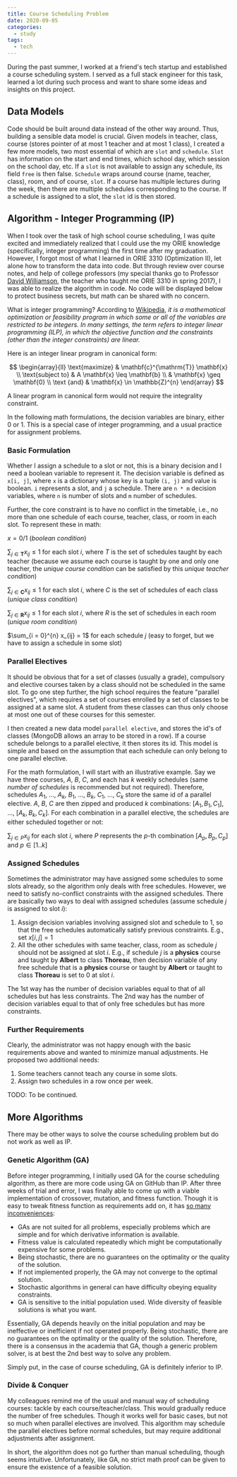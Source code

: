 ```yaml
---
title: Course Scheduling Problem
date: 2020-09-05
categories:
  - study
tags:
  - tech
---
```


During the past summer, I worked at a friend's tech startup and established a course scheduling system. I served as a full stack engineer for this task, learned a lot during such process and want to share some ideas and insights on this project.

<!-- more -->

## Data Models

Code should be built around data instead of the other way around. Thus, building a sensible data model is crucial. Given models in teacher, class, course (stores pointer of at most 1 teacher and at most 1 class), I created a few more models, two most essential of which are `slot` and `schedule`. `Slot` has information on the start and end times, which school day, which session on the school day, etc. If a `slot` is not available to assign any schedule, its field `free` is then false. `Schedule` wraps around course (name, teacher, class), room, and of course, `slot`. If a course has multiple lectures during the week, then there are multiple schedules corresponding to the course. If a schedule is assigned to a slot, the `slot` id is then stored.

## Algorithm - Integer Programming (IP)

When I took over the task of high school course scheduling, I was quite excited and immediately realized that I could use the my ORIE knowledge (specifically, integer programming) the first time after my graduation. However, I forgot most of what I learned in ORIE 3310 (Optimization II), let alone how to transform the data into code. But through review over course notes, and help of college professors (my special thanks go to Professor [David Williamson](http://www.davidpwilliamson.net/work), the teacher who taught me ORIE 3310 in spring 2017), I was able to realize the algorithm in code. No code will be displayed below to protect business secrets, but math can be shared with no concern.

What is integer programming? According to [Wikipedia](https://en.wikipedia.org/wiki/Integer_programming), _it is a mathematical optimization or feasibility program in which some or all of the variables are restricted to be integers. In many settings, the term refers to integer linear programming (ILP), in which the objective function and the constraints (other than the integer constraints) are linear._

Here is an integer linear program in canonical form:

$$
\begin{array}{ll}
\text{maximize} & \mathbf{c}^{\mathrm{T}} \mathbf{x} \\
\text{subject to} & A \mathbf{x} \leq \mathbf{b} \\
& \mathbf{x} \geq \mathbf{0} \\
\text {and} & \mathbf{x} \in \mathbb{Z}^{n}
\end{array}
$$

A linear program in canonical form would not require the integrality constraint.

In the following math formulations, the decision variables are binary, either 0 or 1. This is a special case of integer programming, and a usual practice for assignment problems.

### Basic Formulation

Whether I assign a schedule to a slot or not, this is a binary decision and I need a boolean variable to represent it. The decision variable is defined as `x[i, j]`, where `x` is a dictionary whose key is a tuple `(i, j)` and value is boolean. `i` represents a slot, and `j` a schedule. There are `n * m` decision variables, where `n` is number of slots and `m` number of schedules.

Further, the core constraint is to have no conflict in the timetable, i.e., no more than one schedule of each course, teacher, class, or room in each slot. To represent these in math:

$x = 0/1$ (_boolean condition_)

$\sum_{j \in \mathbf{T}} x_{ij} \le 1$ for each slot $i$, where $T$ is the set of schedules taught by each teacher (because we assume each course is taught by one and only one teacher, the _unique course condition_ can be satisfied by this _unique teacher condition_)

$\sum_{j \in \mathbf{C}} x_{ij} \le 1$ for each slot $i$, where $C$ is the set of schedules of each class (_unique class condition_)

$\sum_{j \in \mathbf{R}} x_{ij} \le 1$ for each slot $i$, where $R$ is the set of schedules in each room (_unique room condition_)

$\sum_{i = 0}^{n} x_{ij} = 1$ for each schedule $j$ (easy to forget, but we have to assign a schedule in some slot)

### Parallel Electives

It should be obvious that for a set of classes (usually a grade), compulsory and elective courses taken by a class should not be scheduled in the same slot. To go one step further, the high school requires the feature "parallel electives", which requires a set of courses enrolled by a set of classes to be assigned at a same slot. A student from these classes can thus only choose at most one out of these courses for this semester.

I then created a new data model `parallel elective`, and stores the id's of classes (MongoDB allows an array to be stored in a row). If a course schedule belongs to a parallel elective, it then stores its id. This model is simple and based on the assumption that each schedule can only belong to one parallel elective.

For the math formulation, I will start with an illustrative example. Say we have three courses, $A$, $B$, $C$, and each has $k$ weekly schedules (same _number of schedules_ is recommended but not required). Therefore, schedules $A_1$, ..., $A_k$, $B_1$, ..., $B_k$, $C_1$, ..., $C_k$ store the same id of a parallel elective. $A$, $B$, $C$ are then zipped and produced $k$ combinations: $[A_1, B_1, C_1]$, ..., $[A_k, B_k, C_k]$. For each combination in a parallel elective, the schedules are either scheduled together or not:

$\sum_{j \in P} x_{ij}$ for each slot $i$, where $P$ represents the $p$-th combination $[A_p, B_p, C_p]$ and $p \in [1..k]$

### Assigned Schedules

Sometimes the administrator may have assigned some schedules to some slots already, so the algorithm only deals with free schedules. However, we need to satisfy no-conflict constraints with the assigned schedules. There are basically two ways to deal with assigned schedules (assume schedule $j$ is assigned to slot $i$):

1. Assign decision variables involving assigned slot and schedule to $1$, so that the free schedules automatically satisfy previous constraints. E.g., set $x[i, j] = 1$
2. All the other schedules with same teacher, class, room as schedule $j$ should not be assigned at slot $i$. E.g., if schedule $j$ is a **physics** course and taught by **Albert** to class **Thoreau**, then decision variable of any free schedule that is a **physics** course or taught by **Albert** or taught to class **Thoreau** is set to $0$ at slot $i$.

The 1st way has the number of decision variables equal to that of all schedules but has less constraints. The 2nd way has the number of decision variables equal to that of only free schedules but has more constraints.

### Further Requirements

Clearly, the administrator was not happy enough with the basic requirements above and wanted to minimize manual adjustments. He proposed two additional needs:

1. Some teachers cannot teach any course in some slots.
2. Assign two schedules in a row once per week.

TODO: To be continued.

## More Algorithms

There may be other ways to solve the course scheduling problem but do not work as well as IP.

### Genetic Algorithm (GA)

Before integer programming, I initially used GA for the course scheduling algorithm, as there are more code using GA on GitHub than IP. After three weeks of trial and error, I was finally able to come up with a viable implementation of crossover, mutation, and fitness function. Though it is easy to tweak fitness function as requirements add on, it has [so many inconveniences](https://www.researchgate.net/post/What_are_the_limitations_of_genetic_algorithms_in_solving_problems_with_optimal_solution):

- GAs are not suited for all problems, especially problems which are simple and for which derivative information is available.
- Fitness value is calculated repeatedly which might be computationally expensive for some problems.
- Being stochastic, there are no guarantees on the optimality or the quality of the solution.
- If not implemented properly, the GA may not converge to the optimal solution.
- Stochastic algorithms in general can have difficulty obeying equality constraints.
- GA is sensitive to the initial population used. Wide diversity of feasible solutions is what you want.

Essentially, GA depends heavily on the initial population and may be ineffective or inefficient if not operated properly. Being stochastic, there are no guarantees on the optimality or the quality of the solution. Therefore, there is a consensus in the academia that GA, though a generic problem solver, is at best the 2nd best way to solve any problem.

Simply put, in the case of course scheduling, GA is definitely inferior to IP.

### Divide & Conquer

My colleagues remind me of the usual and manual way of scheduling courses: tackle by each course/teacher/class. This would gradually reduce the number of free schedules. Though it works well for basic cases, but not so much when parallel electives are involved. This algorithm may schedule the parallel electives before normal schedules, but may require additional adjustments after assignment.

In short, the algorithm does not go further than manual scheduling, though seems intuitive. Unfortunately, like GA, no strict math proof can be given to ensure the existence of a feasible solution.
